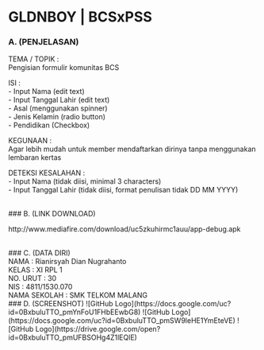 # GLDNBOY | BCSxPSS

### A. (PENJELASAN)

TEMA / TOPIK	  	: 
<br>Pengisian formulir komunitas BCS

ISI		          	: 
<br>- Input Nama 		(edit text)
<br>- Input Tanggal Lahir	(edit text)
<br>- Asal 			(menggunakan spinner)
<br>- Jenis Kelamin 	(radio button)
<br>- Pendidikan		(Checkbox) 

KEGUNAAN		      : 
<br>Agar lebih mudah untuk member mendaftarkan dirinya tanpa menggunakan lembaran kertas

DETEKSI KESALAHAN	: 
<br>- Input Nama		(tidak diisi, minimal 3 characters)
<br>- Input Tanggal Lahir	(tidak diisi, format penulisan tidak DD MM YYYY)

<br>
### B. (LINK DOWNLOAD)
<p>http://www.mediafire.com/download/uc5zkuhirmc1auu/app-debug.apk</p>

<br>
### C. (DATA DIRI)
<br>  NAMA	  	: Rianirsyah Dian Nugrahanto
<br>  KELAS		: XI RPL 1
<br>  NO. URUT	: 30
<br>  NIS  		: 4811/1530.070
<br>  NAMA SEKOLAH	: SMK TELKOM MALANG

<br>
### D. (SCREENSHOT)
![GitHub Logo](https://docs.google.com/uc?id=0BxbuluTTO_pmYnFoU1FHbEEwbG8)
![GitHub Logo](https://docs.google.com/uc?id=0BxbuluTTO_pmSW9leHE1YmEteVE)
![GitHub Logo](https://drive.google.com/open?id=0BxbuluTTO_pmUFBSOHg4Z1lEQlE)
